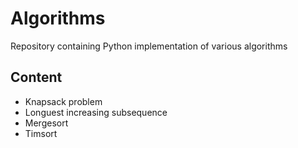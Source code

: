 # Algorithms

Repository containing Python implementation of various algorithms

## Content

- Knapsack problem
- Longuest increasing subsequence
- Mergesort
- Timsort
